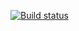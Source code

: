 [![Build status](https://ci.appveyor.com/api/projects/status/780m063e7awldpw7?svg=true)](https://ci.appveyor.com/project/Negrustin/selenium-selenide)